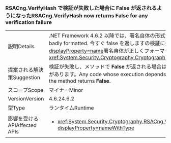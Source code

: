 ### <a name="rsacngverifyhash-now-returns-false-for-any-verification-failure"></a><span data-ttu-id="cf449-101">RSACng.VerifyHash で検証が失敗した場合に False が返されるようになった</span><span class="sxs-lookup"><span data-stu-id="cf449-101">RSACng.VerifyHash now returns False for any verification failure</span></span>

|   |   |
|---|---|
|<span data-ttu-id="cf449-102">説明</span><span class="sxs-lookup"><span data-stu-id="cf449-102">Details</span></span>|<span data-ttu-id="cf449-103">.NET Framework 4.6.2 以降では、署名自体の形式が正しくない場合、このメソッドでは <strong>False</strong> が返されます。</span><span class="sxs-lookup"><span data-stu-id="cf449-103">Starting with the .NET Framework 4.6.2, this method returns <strong>False</strong> if the signature itself is badly formatted.</span></span> <span data-ttu-id="cf449-104">今すぐ false を返しますの検証に失敗しました。 .NET Framework 4.6 および 4.6.1 では、メソッドによってスローされる、<xref:System.Security.Cryptography.CryptographicException?displayProperty=name>署名自体が正しくフォーマットされている場合。</span><span class="sxs-lookup"><span data-stu-id="cf449-104">It now returns false for any verification failure.In the .NET Framework 4.6 and 4.6.1, the method throws a <xref:System.Security.Cryptography.CryptographicException?displayProperty=name> if the signature itself is badly formatted.</span></span>|
|<span data-ttu-id="cf449-105">提案される解決策</span><span class="sxs-lookup"><span data-stu-id="cf449-105">Suggestion</span></span>|<span data-ttu-id="cf449-106">検証が失敗し、メソッドで <strong>False</strong> が返される場合は、代わりにその実行が <xref:System.Security.Cryptography.CryptographicException?displayProperty=name> の処理に依存するコードが実行される必要があります。</span><span class="sxs-lookup"><span data-stu-id="cf449-106">Any code whose execution depends on handling the <xref:System.Security.Cryptography.CryptographicException?displayProperty=name> should instead execute if validation fails and the method returns <strong>False</strong>.</span></span>|
|<span data-ttu-id="cf449-107">スコープ</span><span class="sxs-lookup"><span data-stu-id="cf449-107">Scope</span></span>|<span data-ttu-id="cf449-108">マイナー</span><span class="sxs-lookup"><span data-stu-id="cf449-108">Minor</span></span>|
|<span data-ttu-id="cf449-109">Version</span><span class="sxs-lookup"><span data-stu-id="cf449-109">Version</span></span>|<span data-ttu-id="cf449-110">4.6.2</span><span class="sxs-lookup"><span data-stu-id="cf449-110">4.6.2</span></span>|
|<span data-ttu-id="cf449-111">型</span><span class="sxs-lookup"><span data-stu-id="cf449-111">Type</span></span>|<span data-ttu-id="cf449-112">ランタイム</span><span class="sxs-lookup"><span data-stu-id="cf449-112">Runtime</span></span>|
|<span data-ttu-id="cf449-113">影響を受ける API</span><span class="sxs-lookup"><span data-stu-id="cf449-113">Affected APIs</span></span>|<ul><li><xref:System.Security.Cryptography.RSACng.VerifyHash(System.Byte[],System.Byte[],System.Security.Cryptography.HashAlgorithmName,System.Security.Cryptography.RSASignaturePadding)?displayProperty=nameWithType></li></ul>|

